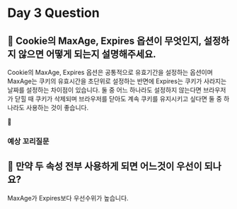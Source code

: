 # Day 3 Question



## :memo: Cookie의 MaxAge, Expires 옵션이 무엇인지, 설정하지 않으면 어떻게 되는지 설명해주세요.

Cookie의 MaxAge, Expires 옵션은 공통적으로 유효기간을 설정하는 옵션이며 MaxAge는 쿠키의 유효시간을 초단위로 설정하는 반면에 Expires는 쿠키가 사라지는 날짜를 설정하는 차이점이 있습니다. 둘 중 어느 하나라도 설정하지 않는다면 브라우저가 닫힐 때 쿠키가 삭제되며 브라우저를 닫아도 계속 쿠키를 유지시키고 싶다면 둘 중 하나라도 사용하는 것이 좋습니다.

:rocket:

### 예상 꼬리질문
## :memo: 만약 두 속성 전부 사용하게 되면 어느것이 우선이 되나요?

MaxAge가 Expires보다 우선수위가 높습니다.
